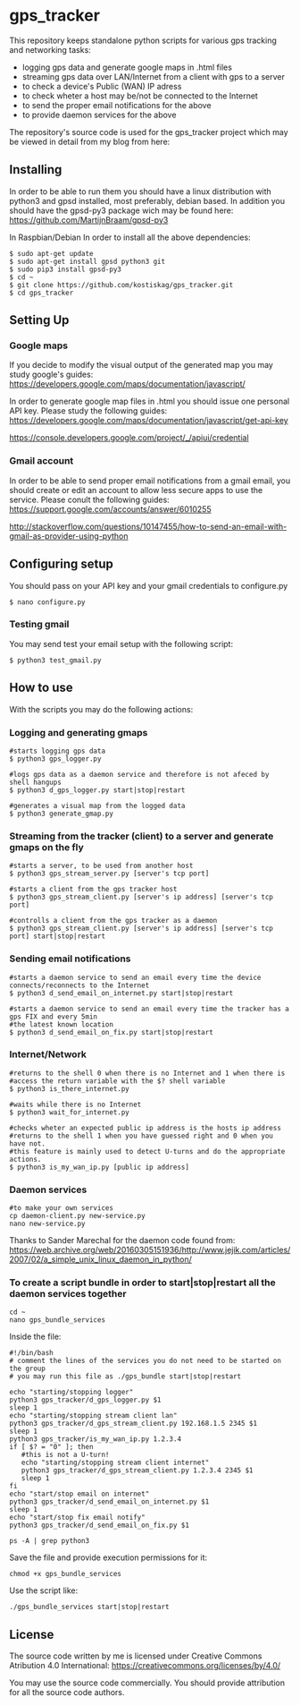 # gps_tracker
This repository keeps standalone python scripts for various gps tracking and networking tasks: 

- logging gps data and generate google maps in .html files
- streaming gps data over LAN/Internet from a client with gps to a server
- to check a device's Public (WAN) IP adress
- to check wheter a host may be/not be connected to the Internet
- to send the proper email notifications for the above
- to provide daemon services for the above

The repository's source code is used for the gps_tracker project which may be viewed in detail from my blog from here:

## Installing

In order to be able to run them you should have a linux distribution with python3 and gpsd installed, most preferably, debian based. In addition you should have the gpsd-py3 package wich may be found here:
https://github.com/MartijnBraam/gpsd-py3

In Raspbian/Debian In order to install all the above dependencies:
  
  ```
  $ sudo apt-get update
  $ sudo apt-get install gpsd python3 git
  $ sudo pip3 install gpsd-py3
  $ cd ~
  $ git clone https://github.com/kostiskag/gps_tracker.git
  $ cd gps_tracker
  ``` 
  
## Setting Up

### Google maps
If you decide to modify the visual output of the generated map you may study google's guides:
https://developers.google.com/maps/documentation/javascript/

In order to generate google map files in .html you should issue one personal API key. Please study the following guides:
https://developers.google.com/maps/documentation/javascript/get-api-key

https://console.developers.google.com/project/_/apiui/credential

### Gmail account
In order to be able to send proper email notifications from a gmail email, you should create or edit an account to allow less secure apps to use the service. Please conult the following guides:
https://support.google.com/accounts/answer/6010255

http://stackoverflow.com/questions/10147455/how-to-send-an-email-with-gmail-as-provider-using-python

## Configuring setup

You should pass on your API key and your gmail credentials to configure.py

  ```
  $ nano configure.py
  ```

### Testing gmail

You may send test your email setup with the following script:

  ```
  $ python3 test_gmail.py
  ```
  
## How to use
With the scripts you may do the following actions:

### Logging and generating gmaps
  
  ```
  #starts logging gps data
  $ python3 gps_logger.py
  
  #logs gps data as a daemon service and therefore is not afeced by shell hangups
  $ python3 d_gps_logger.py start|stop|restart
  
  #generates a visual map from the logged data
  $ python3 generate_gmap.py
  ```
  
### Streaming from the tracker (client) to a server and generate gmaps on the fly

  ```
  #starts a server, to be used from another host
  $ python3 gps_stream_server.py [server's tcp port]
  
  #starts a client from the gps tracker host
  $ python3 gps_stream_client.py [server's ip address] [server's tcp port]
  
  #controlls a client from the gps tracker as a daemon
  $ python3 gps_stream_client.py [server's ip address] [server's tcp port] start|stop|restart
  ```
  
### Sending email notifications

  ```
  #starts a daemon service to send an email every time the device connects/reconnects to the Internet
  $ python3 d_send_email_on_internet.py start|stop|restart
  
  #starts a daemon service to send an email every time the tracker has a gps FIX and every 5min
  #the latest known location
  $ python3 d_send_email_on_fix.py start|stop|restart
  ```
  
### Internet/Network

  ```
  #returns to the shell 0 when there is no Internet and 1 when there is
  #access the return variable with the $? shell variable
  $ python3 is_there_internet.py
  
  #waits while there is no Internet
  $ python3 wait_for_internet.py
  
  #checks wheter an expected public ip address is the hosts ip address 
  #returns to the shell 1 when you have guessed right and 0 when you have not.
  #this feature is mainly used to detect U-turns and do the appropriate actions.
  $ python3 is_my_wan_ip.py [public ip address]
  ```
  
### Daemon services

  ```
  #to make your own services
  cp daemon-client.py new-service.py
  nano new-service.py
  ```
  
  Thanks to Sander Marechal for the daemon code found from:
  https://web.archive.org/web/20160305151936/http://www.jejik.com/articles/2007/02/a_simple_unix_linux_daemon_in_python/
  
### To create a script bundle in order to start|stop|restart all the daemon services together

  ```
  cd ~
  nano gps_bundle_services
  ```  
  Inside the file:
  ```
  #!/bin/bash
  # comment the lines of the services you do not need to be started on the group
  # you may run this file as ./gps_bundle start|stop|restart
  
  echo "starting/stopping logger"
  python3 gps_tracker/d_gps_logger.py $1
  sleep 1
  echo "starting/stopping stream client lan"
  python3 gps_tracker/d_gps_stream_client.py 192.168.1.5 2345 $1
  sleep 1
  python3 gps_tracker/is_my_wan_ip.py 1.2.3.4
  if [ $? = "0" ]; then
     #this is not a U-turn!
     echo "starting/stopping stream client internet"
     python3 gps_tracker/d_gps_stream_client.py 1.2.3.4 2345 $1
     sleep 1
  fi
  echo "start/stop email on internet"
  python3 gps_tracker/d_send_email_on_internet.py $1
  sleep 1
  echo "start/stop fix email notify"
  python3 gps_tracker/d_send_email_on_fix.py $1

  ps -A | grep python3
  ```  
  Save the file and provide execution permissions for it:
  ```
  chmod +x gps_bundle_services
  ```
  Use the script like:
  ```
  ./gps_bundle_services start|stop|restart
  ```

## License
The source code written by me is licensed under Creative Commons Atribution 4.0 International:
https://creativecommons.org/licenses/by/4.0/

You may use the source code commercially.
You should provide attribution for all the source code authors.

